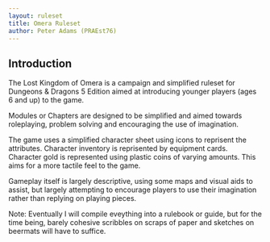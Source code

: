 ```yaml
---
layout: ruleset
title: Omera Ruleset
author: Peter Adams (PRAEst76)
---
```

## Introduction

The Lost Kingdom of Omera is a campaign and simplified ruleset for Dungeons & Dragons 5 Edition aimed at introducing younger players (ages 6 and up) to the game.

Modules or Chapters are designed to be simplified and aimed towards roleplaying, problem solving and encouraging the use of imagination.

The game uses a simplified character sheet using icons to reprisent the attributes. Character inventory is reprisented by equipment cards. Character gold is represented using plastic coins of varying amounts. This aims for a more tactile feel to the game.

Gameplay itself is largely descriptive, using some maps and visual aids to assist, but largely attempting to encourage players to use their imagination rather than replying on playing pieces.

Note: Eventually I will compile eveything into a rulebook or guide, but for the time being, barely cohesive scribbles on scraps of paper and sketches on beermats will have to suffice.
